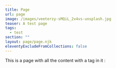 ```yaml
---
title: Page
url: page
image: /images/veeterzy-sMQiL_2v4vs-unsplash.jpg
teaser: A test page
tags:
  - test
section: ""
layout: page/page.njk
eleventyExcludeFromCollections: false
---
```


This is a page with all the content with a tag in it :
